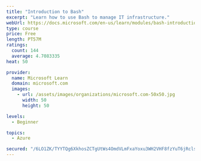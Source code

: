 ```yaml
---
title: "Introduction to Bash"
excerpt: "Learn how to use Bash to manage IT infrastructure."
webUrl: https://docs.microsoft.com/en-us/learn/modules/bash-introduction/
type: course
price: Free
length: PT57M
ratings:
  count: 144
  average: 4.7083335
heat: 50

provider:
  name: Microsoft Learn
  domain: microsoft.com
  images:
    - url: /assets/images/organizations/microsoft.com-50x50.jpg
      width: 50
      height: 50

levels:
  - Beginner

topics:
  - Azure

secured: "/6LO1ZK/TYYTQg6XkhosZCTgUtWs4OmdVLmFxaYoxu3WH2VHF8fzYuT6jRcls3rtwUeNPFFOYb3InQ01ZrY+FAy0LZWouCGT8F82GCdHCli/o8SPKUvmBYM7IBVkSt4O2cA0QfHWZjpPKMqrO7OZZBb3OiAw42TsbpiFG9xUDww9j8Sz5zS8uNc2dzK5SumrcviPyz8tMuurq09Lv+fTPtuRKvuFNya+TUBLo3YDpewMW+2uXXBO3lpkx0/sbLs8X8N2h99foSHgVKlQgUhrdHBH2UiHi2OUEYmzpxebv0UM33CucWDF269W69WgGx6DTjQ3WtFh4Y3atdKqyZWh5hb16VkHSdnUejd6fYmPc0UGSkp+GzvDArGzbNenGWCE/Cpt9+NswWXlQ7ugSGr+4RLLv2LrZglRkuCpXfv+LHI=;aexRh7ZpO23QNrXXAZ2MKw=="
---
```


